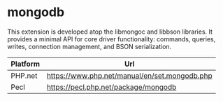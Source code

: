 # mongodb

This extension is developed atop the libmongoc and libbson libraries. It provides a minimal API for core driver functionality: commands, queries, writes, connection management, and BSON serialization.

| Platform | Url                                                              |
|----------|------------------------------------------------------------------|
| PHP.net  | https://www.php.net/manual/en/set.mongodb.php                    |
| Pecl     | https://pecl.php.net/package/mongodb                             |
